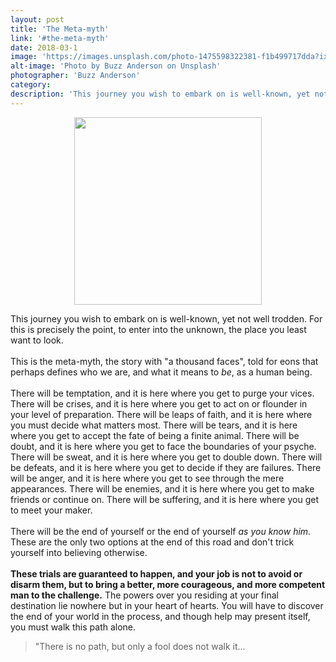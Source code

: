 ```yaml
---
layout: post
title: 'The Meta-myth'
link: '#the-meta-myth'
date: 2018-03-1
image: 'https://images.unsplash.com/photo-1475598322381-f1b499717dda?ixlib=rb-0.3.5&ixid=eyJhcHBfaWQiOjEyMDd9&s=cb49f991ce8dd947b45ccd1bd905ec8c&auto=format&fit=crop&w=2855&q=80'
alt-image: 'Photo by Buzz Anderson on Unsplash'
photographer: 'Buzz Anderson'
category:
description: 'This journey you wish to embark on is well-known, yet not well trodden. For this is precisely the point, to enter into the unknown, the place you least want to look.'
---
```


<img src="https://upload.wikimedia.org/wikipedia/commons/1/1b/Heroesjourney.svg" width="300" height="300" style="display:block;margin:0 auto;">

This journey you wish to embark on is well-known, yet not well trodden. For this is precisely the point, to enter into the unknown, the place you least want to look. 
<br>
<br>
This is the meta-myth, the story with "a thousand faces", told for eons that perhaps defines who we are, and what it means to <em>be</em>, as a human being. 
<br>
<br>
There will be temptation, and it is here where you get to purge your vices. There will be crises, and it is here where you get to act on or flounder in your level of preparation. There will be leaps of faith, and it is here where you must decide what matters most. There will be tears, and it is here where you get to accept the fate of being a finite animal. There will be doubt, and it is here where you get to face the boundaries of your psyche. There will be sweat, and it is here where you get to double down. There will be defeats, and it is here where you get to decide if they are failures. There will be anger, and it is here where you get to see through the mere appearances. There will be enemies, and it is here where you get to make friends or continue on. There will be suffering, and it is here where you get to meet your maker.   
<br>
There will be the end of yourself or the end of yourself <em>as you know him</em>. These are the only two options at the end of this road and don't trick yourself into believing otherwise. 
<br>
<br>
**These trials are guaranteed to happen, and your job is not to avoid or disarm them, but to bring a better, more courageous, and more competent man to the challenge.** The powers over you residing at your final destination lie nowhere but in your heart of hearts. You will have to discover the end of your world in the process, and though help may present itself, you must walk this path alone. 


>"There is no path, but only a fool does not walk it…

<!-- <figure class="typl8-blockquote">
        <blockquote cite="">
            <p class="blockquote text-center italic">"There is no path, but only a fool does not walk it…"
        </blockquote>
    
        <figcaption>
          <cite>
            <small>Unknown</small>
          </cite>
        </figcaption>
    </figure> -->


<!-- ![Drag Racing](https://upload.wikimedia.org/wikipedia/commons/thumb/1/1b/Heroesjourney.svg/2000px-Heroesjourney.svg.png) -->